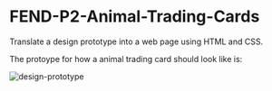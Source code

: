 # FEND-P2-Animal-Trading-Cards

Translate a design prototype into a web page using HTML and CSS. 

The protoype for how a animal trading card should look like is: 

![design-prototype](https://user-images.githubusercontent.com/13784657/32419692-f240403e-c243-11e7-9a39-14c2f3f95214.png)

